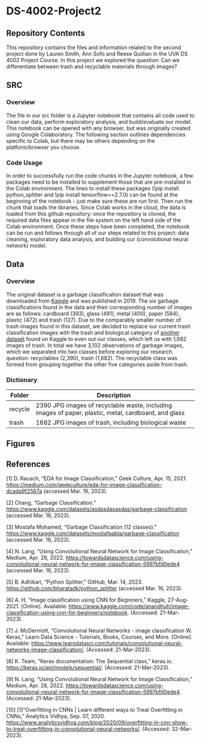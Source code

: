 # DS-4002-Project2

## Repository Contents
This repository contains the files and information related to the second project done by Lauren Smith, Ann Sofo and Reese Quillian in the UVA DS 4002 Project Course. In this project we explored the question: Can we differentiate between trash and recyclable materials through images?

## SRC

### Overview
The file in our src folder is a Jupyter notebook that contains all code used to clean our data, perform exploratory analysis, and build/evaluate our model. This notebook can be opened with any browser, but was originally created using Google Colaboratory. The following section outlines dependencies specific to Colab, but there may be others depending on the platform/browser you choose.

### Code Usage
In order to successfully run the code chunks in the Jupyter notebook, a few packages need to be installed to supplement those that are pre-installed in the Colab environment. The lines to install these packages (!pip install python_splitter and !pip install tensorflow==2.7.0) can be found at the beginning of the notebook - just make sure these are run first. Then run the chunk that loads the libraries. Since Colab works in the cloud, the data is loaded from this github repository: once the repository is cloned, the required data files appear in the file system on the left hand side of the Colab environment. Once these steps have been completed, the notebook can be run and follows through all of our steps related to this project: data cleaning, exploratory data analysis, and building our (convolutional neural network) model. 

## Data

### Overview

The original dataset is a garbage classification dataset that was downloaded from [Kaggle](https://www.kaggle.com/datasets/asdasdasasdas/garbage-classification) and was published in 2019. The six garbage classifications found in the data and their corresponding number of images are as follows: cardboard (393), glass (491), metal (400), paper (584), plastic (472) and trash (127). Due to the comparably smaller number of trash images found in this dataset, we decided to replace our current trash classification images with the trash and biological category of [another dataset](https://www.kaggle.com/datasets/mostafaabla/garbage-classification)  found on Kaggle to even out our classes, which left us with 1,682 images of trash. In total we have 3,102 observations of garbage images, which we separated into two classes before exploring our research question: recyclables (2,390), trash (1,682). The recyclable class was formed from grouping together the other five categories aside from trash.  

### Dictionary

| Folder  | Description  |
|---|---|
| recycle  | 2390 JPG images of recyclable waste, including images of paper, plastic, metal, cardboard, and glass |
| trash  | 1682 JPG images of trash, including biological waste |


## Figures

## References
[1] D. Rausch, “EDA for Image Classification,” Geek Culture, Apr. 15, 2021. https://medium.com/geekculture/eda-for-image-classification-dcada9f2567a (accessed Mar. 16, 2023).

[2] Chang, “Garbage Classification.” https://www.kaggle.com/datasets/asdasdasasdas/garbage-classification (accessed Mar. 16, 2023).

[3] Mostafa Mohamed, “Garbage Classification (12 classes).” https://www.kaggle.com/datasets/mostafaabla/garbage-classification (accessed Mar. 16, 2023).

[4] N. Lang, “Using Convolutional Neural Network for Image Classification,” Medium, Apr. 28, 2022. https://towardsdatascience.com/using-convolutional-neural-network-for-image-classification-5997bfd0ede4 (accessed Mar. 16, 2023).

[5] B. Adhikari, “Python Splitter,” GitHub, Mar. 14, 2023. https://github.com/bharatadk/python_splitter  (accessed Mar. 16, 2023).

[6] A. H, “Image classification using CNN for Beginners,” Kaggle, 27-Aug-2021. [Online]. Available: https://www.kaggle.com/code/anandhuh/image-classification-using-cnn-for-beginners/notebook. (Accessed: 21-Mar-2023). 

[7] J. McDermott, “Convolutional Neural Networks - image classification W. Keras,” Learn Data Science - Tutorials, Books, Courses, and More. [Online]. Available: https://www.learndatasci.com/tutorials/convolutional-neural-networks-image-classification/. (Accessed: 21-Mar-2023). 

[8] K. Team, “Keras documentation: The Sequential class,” keras.io. https://keras.io/api/models/sequential/. (Accessed: 21-Mar-2023). 

[9] N. Lang, “Using Convolutional Neural Network for Image Classification,” Medium, Apr. 28, 2022. https://towardsdatascience.com/using-convolutional-neural-network-for-image-classification-5997bfd0ede4. (Accessed: 21-Mar-2023). 

[10] [1]“Overfitting in CNNs | Learn different ways to Treat Overfitting in CNNs,” Analytics Vidhya, Sep. 07, 2020. https://www.analyticsvidhya.com/blog/2020/09/overfitting-in-cnn-show-to-treat-overfitting-in-convolutional-neural-networks/. (Accessed: 32-Mar-2023).
